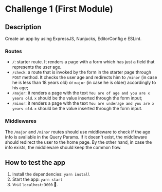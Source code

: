 # Challenge 1 (First Module)

## Description
Create an app by using ExpressJS, Nunjucks, EditorConfig e ESLint.

### Routes
* `/`: starter route. It renders a page with a form which has just a field that represents the user age.
* `/check`: a route that is invoked by the form in the starter page through `POST` method. It checks the user age and redirects him to `/minor` (in case he is less than 18 years old) or `major` (in case he is older) accordingly to his age;
* `/major`: it renders a page with the text `You are of age and you are x years old`. `x` should be the value inserted through the form input;
* `/minor`: it renders a page with the text `You are underage and you are x years old`. `x` should be the value inserted through the form input.

### Middlewares
The `/major` and `/minor` routes should use middleware to check if the age info is available in the Query Params. If it doesn't exist, the middleware should redirect the user to the home page. By the other hand, in case the info exists, the middleware should keep the common flow.

## How to test the app
1. Install the dependencies: `yarn install`
2. Start the app: `yarn start`
3. Visit `localhost:3000` :rocket:.

